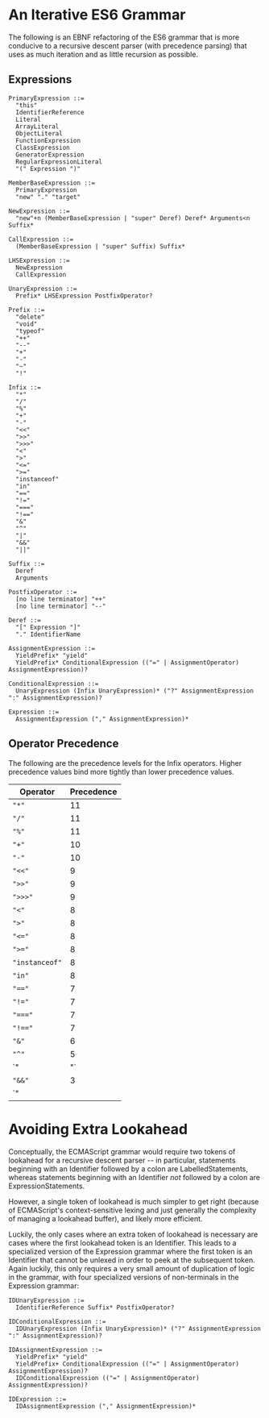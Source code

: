 # An Iterative ES6 Grammar

The following is an EBNF refactoring of the ES6 grammar that is more conducive to a recursive descent parser (with precedence parsing) that uses as much iteration and as little recursion as possible.

## Expressions

```
PrimaryExpression ::=
  "this"
  IdentifierReference
  Literal
  ArrayLiteral
  ObjectLiteral
  FunctionExpression
  ClassExpression
  GeneratorExpression
  RegularExpressionLiteral
  "(" Expression ")"

MemberBaseExpression ::=
  PrimaryExpression
  "new" "." "target"

NewExpression ::=
  "new"+n (MemberBaseExpression | "super" Deref) Deref* Arguments<n Suffix*

CallExpression ::=
  (MemberBaseExpression | "super" Suffix) Suffix*

LHSExpression ::=
  NewExpression
  CallExpression

UnaryExpression ::=
  Prefix* LHSExpression PostfixOperator?

Prefix ::=
  "delete"
  "void"
  "typeof"
  "++"
  "--"
  "+"
  "-"
  "~"
  "!"

Infix ::=
  "*"
  "/"
  "%"
  "+"
  "-"
  "<<"
  ">>"
  ">>>"
  "<"
  ">"
  "<="
  ">="
  "instanceof"
  "in"
  "=="
  "!="
  "==="
  "!=="
  "&"
  "^"
  "|"
  "&&"
  "||"

Suffix ::=
  Deref
  Arguments

PostfixOperator ::=
  [no line terminator] "++"
  [no line terminator] "--"

Deref ::=
  "[" Expression "]"
  "." IdentifierName

AssignmentExpression ::=
  YieldPrefix* "yield"
  YieldPrefix* ConditionalExpression (("=" | AssignmentOperator) AssignmentExpression)?

ConditionalExpression ::=
  UnaryExpression (Infix UnaryExpression)* ("?" AssignmentExpression ":" AssignmentExpression)?

Expression ::=
  AssignmentExpression ("," AssignmentExpression)*
```

## Operator Precedence

The following are the precedence levels for the Infix operators. Higher precedence values bind more tightly than lower precedence values.

Operator       | Precedence
--------       | ----------
`"*"`          | 11
`"/"`          | 11
`"%"`          | 11
`"+"`          | 10
`"-"`          | 10
`"<<"`         | 9
`">>"`         | 9
`">>>"`        | 9
`"<"`          | 8
`">"`          | 8
`"<="`         | 8
`">="`         | 8
`"instanceof"` | 8
`"in"`         | 8
`"=="`         | 7
`"!="`         | 7
`"==="`        | 7
`"!=="`        | 7
`"&"`          | 6
`"^"`          | 5
`"|"`          | 4
`"&&"`         | 3
`"||"`         | 2


# Avoiding Extra Lookahead

Conceptually, the ECMAScript grammar would require two tokens of lookahead for a recursive descent parser -- in particular, statements beginning with an Identifier followed by a colon are LabelledStatements, whereas statements beginning with an Identifier *not* followed by a colon are ExpressionStatements.

However, a single token of lookahead is much simpler to get right (because of ECMAScript's context-sensitive lexing and just generally the complexity of managing a lookahead buffer), and likely more efficient.

Luckily, the only cases where an extra token of lookahead is necessary are cases where the first lookahead token is an Identifier. This leads to a specialized version of the Expression grammar where the first token is an Identifier that cannot be unlexed in order to peek at the subsequent token. Again luckily, this only requires a very small amount of duplication of logic in the grammar, with four specialized versions of non-terminals in the Expression grammar:

```
IDUnaryExpression ::=
  IdentifierReference Suffix* PostfixOperator?

IDConditionalExpression ::=
  IDUnaryExpression (Infix UnaryExpression)* ("?" AssignmentExpression ":" AssignmentExpression)?

IDAssignmentExpression ::=
  YieldPrefix* "yield"
  YieldPrefix+ ConditionalExpression (("=" | AssignmentOperator) AssignmentExpression)?
  IDConditionalExpression (("=" | AssignmentOperator) AssignmentExpression)?

IDExpression ::=
  IDAssignmentExpression ("," AssignmentExpression)*
```

